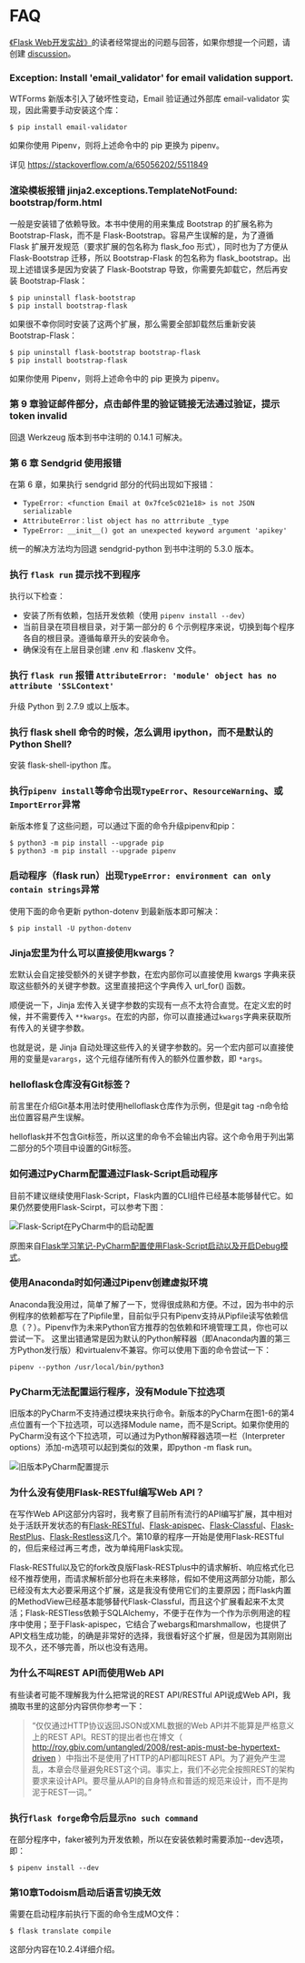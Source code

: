# FAQ

[《Flask Web开发实战》](https://helloflask.com/book/1)的读者经常提出的问题与回答，如果你想提一个问题，请创建 [discussion](https://github.com/greyli/helloflask/discussions)。

### Exception: Install 'email_validator' for email validation support.

WTForms 新版本引入了破坏性变动，Email 验证通过外部库 email-validator 实现，因此需要手动安装这个库：

```
$ pip install email-validator
```

如果你使用 Pipenv，则将上述命令中的 pip 更换为 pipenv。

详见 https://stackoverflow.com/a/65056202/5511849


### 渲染模板报错 jinja2.exceptions.TemplateNotFound: bootstrap/form.html

一般是安装错了依赖导致。本书中使用的用来集成 Bootstrap 的扩展名称为 Bootstrap-Flask，而不是 Flask-Bootstrap。容易产生误解的是，为了遵循 Flask 扩展开发规范（要求扩展的包名称为 flask_foo 形式），同时也为了方便从 Flask-Bootstrap 迁移，所以 Bootstrap-Flask 的包名称为 flask_bootstrap。出现上述错误多是因为安装了 Flask-Bootstrap 导致，你需要先卸载它，然后再安装 Bootstrap-Flask：

```
$ pip uninstall flask-bootstrap
$ pip install bootstrap-flask
```

如果很不幸你同时安装了这两个扩展，那么需要全部卸载然后重新安装 Bootstrap-Flask：

```
$ pip uninstall flask-bootstrap bootstrap-flask
$ pip install bootstrap-flask
```

如果你使用 Pipenv，则将上述命令中的 pip 更换为 pipenv。

### 第 9 章验证邮件部分，点击邮件里的验证链接无法通过验证，提示 token invalid

回退 Werkzeug 版本到书中注明的 0.14.1 可解决。

### 第 6 章 Sendgrid 使用报错

在第 6 章，如果执行 sendgrid 部分的代码出现如下报错：

- `TypeError: <function Email at 0x7fce5c021e18> is not JSON serializable`
- `AttributeError：list object has no attrribute _type`
- `TypeError: __init__() got an unexpected keyword argument 'apikey'`

统一的解决方法均为回退 sendgrid-python 到书中注明的 5.3.0 版本。

### 执行 `flask run` 提示找不到程序

执行以下检查：
* 安装了所有依赖，包括开发依赖（使用 `pipenv install --dev`）
* 当前目录在项目根目录，对于第一部分的 6 个示例程序来说，切换到每个程序各自的根目录。遵循每章开头的安装命令。
* 确保没有在上层目录创建 .env 和 .flaskenv 文件。

### 执行 `flask run` 报错 `AttributeError: 'module' object has no attribute 'SSLContext'`

升级 Python 到 2.7.9 或以上版本。

### 执行 flask shell 命令的时候，怎么调用 ipython，而不是默认的 Python Shell?

安装 flask-shell-ipython 库。

### 执行`pipenv install`等命令出现`TypeError`、`ResourceWarning`、或`ImportError`异常

新版本修复了这些问题，可以通过下面的命令升级pipenv和pip：

```
$ python3 -m pip install --upgrade pip
$ python3 -m pip install --upgrade pipenv
```

### 启动程序（flask run）出现`TypeError: environment can only contain strings`异常

使用下面的命令更新 python-dotenv 到最新版本即可解决：

```
$ pip install -U python-dotenv
```

### Jinja宏里为什么可以直接使用kwargs？

宏默认会自定接受额外的关键字参数，在宏内部你可以直接使用 kwargs 字典来获取这些额外的关键字参数。这里直接把这个字典传入 url_for() 函数。

顺便说一下，Jinja 宏传入关键字参数的实现有一点不太符合直觉。在定义宏的时候，并不需要传入 `**kwargs`。在宏的内部，你可以直接通过`kwargs`字典来获取所有传入的关键字参数。

也就是说，是 Jinja 自动处理这些传入的关键字参数的。另一个宏内部可以直接使用的变量是`varargs`，这个元组存储所有传入的额外位置参数，即 `*args`。


### helloflask仓库没有Git标签？

前言里在介绍Git基本用法时使用helloflask仓库作为示例，但是git tag -n命令给出位置容易产生误解。

helloflask并不包含Git标签，所以这里的命令不会输出内容。这个命令用于列出第二部分的5个项目中设置的Git标签。

### 如何通过PyCharm配置通过Flask-Script启动程序

目前不建议继续使用Flask-Script，Flask内置的CLI组件已经基本能够替代它。如果仍然要使用Flask-Scirpt，可以参考下图：

![Flask-Script在PyCharm中的启动配置](https://helloflask.com/images/pycharm-flask-script.png)

原图来自[Flask学习笔记-PyCharm配置使用Flask-Script启动以及开启Debug模式](https://my.oschina.net/ykbj/blog/618475)。

### 使用Anaconda时如何通过Pipenv创建虚拟环境

Anaconda我没用过，简单了解了一下，觉得很成熟和方便。不过，因为书中的示例程序的依赖都写在了Pipfile里，目前似乎只有Pipenv支持从Pipfile读写依赖信息（？）。Pipenv作为未来Python官方推荐的包依赖和环境管理工具，你也可以尝试一下。
这里出错通常是因为默认的Python解释器（即Anaconda内置的第三方Python发行版）和virtualenv不兼容。你可以使用下面的命令尝试一下：
```
pipenv --python /usr/local/bin/python3
```

### PyCharm无法配置运行程序，没有Module下拉选项

旧版本的PyCharm不支持通过模块来执行命令。新版本的PyCharm在图1-6的第4点位置有一个下拉选项，可以选择Module name，而不是Script。如果你使用的PyCharm没有这个下拉选项，可以通过为Python解释器选项一栏（Interpreter options）添加-m选项可以起到类似的效果，即python -m flask run。

![旧版本PyCharm配置提示](https://helloflask.com/images/pycharm-m.png)


### 为什么没有使用Flask-RESTful编写Web API？

在写作Web API这部分内容时，我考察了目前所有流行的API编写扩展，其中相对处于活跃开发状态的有[Flask-RESTful](https://github.com/flask-restful/flask-restful)、[Flask-apispec](https://github.com/jmcarp/flask-apispec)、[Flask-Classful](https://github.com/teracyhq/flask-classful)、[Flask-RestPlus](https://github.com/noirbizarre/flask-restplus)、[Flask-Restless](https://github.com/jfinkels/flask-restless)这几个。第10章的程序一开始是使用Flask-RESTful的，但后来经过再三考虑，改为单纯用Flask实现。

Flask-RESTful以及它的fork改良版Flask-RESTplus中的请求解析、响应格式化已经不推荐使用，而请求解析部分也将在未来移除，假如不使用这两部分功能，那么已经没有太大必要采用这个扩展，这是我没有使用它们的主要原因；而Flask内置的MethodView已经基本能够替代Flask-Classful，而且这个扩展看起来不太灵活；Flask-RESTless依赖于SQLAlchemy，不便于在作为一个作为示例用途的程序中使用；至于Flask-apispec，它结合了webargs和marshmallow，也提供了API文档生成功能，的确是非常好的选择，我很看好这个扩展，但是因为其刚刚出现不久，还不够完善，所以也没有选用。

### 为什么不叫REST API而使用Web API
有些读者可能不理解我为什么把常说的REST API/RESTful API说成Web API，我摘取书里的这部分内容供你参考一下：

> “仅仅通过HTTP协议返回JSON或XML数据的Web API并不能算是严格意义上的REST API。REST的提出者也在博文（ http://roy.gbiv.com/untangled/2008/rest-apis-must-be-hypertext-driven ）中指出不是使用了HTTP的API都叫REST API。为了避免产生混乱，本章会尽量避免REST这个词。事实上，我们不必完全按照REST的架构要求来设计API。要尽量从API的自身特点和普适的规范来设计，而不是拘泥于REST一词。”


### 执行`flask forge`命令后显示`no such command`

在部分程序中，faker被列为开发依赖，所以在安装依赖时需要添加--dev选项，即：
```
$ pipenv install --dev
```

### 第10章Todoism启动后语言切换无效

需要在启动程序前执行下面的命令生成MO文件：
```
$ flask translate compile
```
这部分内容在10.2.4详细介绍。
